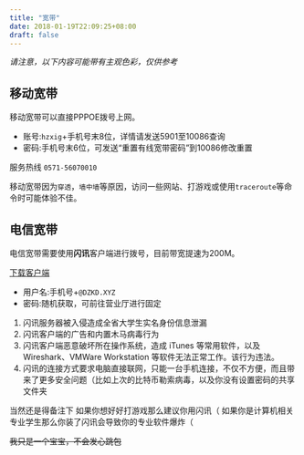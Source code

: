 ```yaml
---
title: "宽带"
date: 2018-01-19T22:09:25+08:00
draft: false
---
```


*请注意，以下内容可能带有主观色彩，仅供参考*

## 移动宽带

移动宽带可以直接PPPOE拨号上网。

- 账号:`hzxig`+手机号末8位，详情请发送5901至10086查询
- 密码:手机号末6位，可发送“重置有线宽带密码”到10086修改重置

服务热线 `0571-56070010`

移动宽带因为`穿透`，`墙中墙`等原因，访问一些网站、打游戏或使用`traceroute`等命令时可能体验不佳。

## 电信宽带

电信宽带需要使用**闪讯**客户端进行拨号，目前带宽提速为200M。

[下载客户端](www.114school.cn/xytypt/typt/download/download.html)

- 用户名:手机号+`@DZKD.XYZ`
- 密码:随机获取，可前往营业厅进行固定

1. 闪讯服务器被入侵造成全省大学生实名身份信息泄漏
2. 闪讯客户端的广告和内置木马病毒行为
3. 闪讯客户端恶意破坏所在操作系统，造成 iTunes 等常用软件，以及 Wireshark、VMWare Workstation 等软件无法正常工作。该行为违法。
4. 闪讯的连接方式要求电脑直接联网，只能一台手机连接，不仅不方便，而且带来了更多安全问题（比如上次的比特币勒索病毒，以及你没有设置密码的共享文件夹

当然还是得备注下
如果你想好好打游戏那么建议你用闪讯（
如果你是计算机相关专业学生那么你装了闪讯会导致你的专业软件爆炸（

~~我只是一个宝宝，不会发心跳包~~
